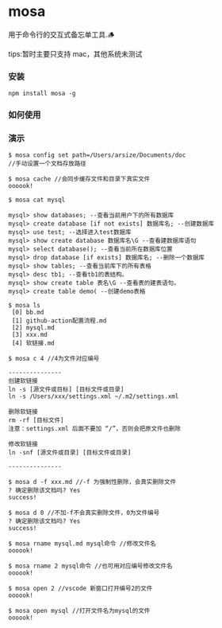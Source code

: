 # mosa

用于命令行的交互式备忘单工具.🪵

tips:暂时主要只支持 mac，其他系统未测试

### 安装

```
npm install mosa -g
```

### 如何使用

### 演示

```shell
$ mosa config set path=/Users/arsize/Documents/doc
//手动设置一个文档存放路径
```

```shell
$ mosa cache //会同步缓存文件和目录下真实文件
oooook!

```

```shell
$ mosa cat mysql

mysql> show databases; --查看当前用户下的所有数据库
mysql> create database [if not exists] 数据库名; --创建数据库
mysql> use test; --选择进入test数据库
mysql> show create database 数据库名\G --查看建数据库语句
mysql> select database(); --查看当前所在数据库位置
mysql> drop database [if exists] 数据库名; --删除一个数据库
mysql> show tables; --查看当前库下的所有表格
mysql> desc tb1; --查看tb1的表结构。
mysql> show create table 表名\G --查看表的建表语句。
mysql> create table demo( --创建demo表格

```

```shell
$ mosa ls
 [0] bb.md
 [1] github-action配置流程.md
 [2] mysql.md
 [3] xxx.md
 [4] 软链接.md

```

```shell
$ mosa c 4 //4为文件对应编号

---------------
创建软链接
ln -s [源文件或目标] [目标文件或目录]
ln -s /Users/xxx/settings.xml ~/.m2/settings.xml

删除软链接
rm -rf [目标文件]
注意：settings.xml 后面不要加 “/”，否则会把原文件也删除

修改软链接
ln -snf [源文件或目录] [目标文件或目录]

---------------

```

```shell
$ mosa d -f xxx.md //-f 为强制性删除，会真实删除文件
? 确定删除该文档吗? Yes
success!

```

```shell
$ mosa d 0 //不加-f不会真实删除文件，0为文件编号
? 确定删除该文档吗? Yes
success!

```

```shell
$ mosa rname mysql.md mysql命令 //修改文件名
oooook!
```

```shell
$ mosa rname 2 mysql命令 //也可用对应编号修改文件名
oooook!
```

```shell
$ mosa open 2 //vscode 新窗口打开编号2的文件
oooook!
```

```shell
$ mosa open mysql //打开文件名为mysql的文件
oooook!
```
